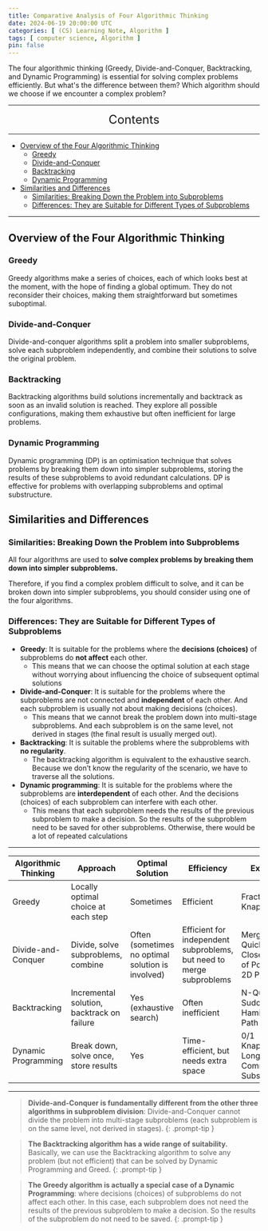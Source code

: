 ```yaml
---
title: Comparative Analysis of Four Algorithmic Thinking
date: 2024-06-19 20:00:00 UTC
categories: [ (CS) Learning Note, Algorithm ]
tags: [ computer science, Algorithm ]
pin: false
---
```


The four algorithmic thinking (Greedy, Divide-and-Conquer, Backtracking, and Dynamic Programming) is essential for solving complex problems efficiently. But what's the difference between them? Which algorithm should we choose if we encounter a complex problem?

---
<center><font size='5'> Contents </font></center>

---

<!-- TOC -->
  * [Overview of the Four Algorithmic Thinking](#overview-of-the-four-algorithmic-thinking)
    * [Greedy](#greedy)
    * [Divide-and-Conquer](#divide-and-conquer)
    * [Backtracking](#backtracking)
    * [Dynamic Programming](#dynamic-programming)
  * [Similarities and Differences](#similarities-and-differences)
    * [Similarities: Breaking Down the Problem into Subproblems](#similarities-breaking-down-the-problem-into-subproblems)
    * [Differences: They are Suitable for Different Types of Subproblems](#differences-they-are-suitable-for-different-types-of-subproblems)
<!-- TOC -->

---


## Overview of the Four Algorithmic Thinking

### Greedy

Greedy algorithms make a series of choices, each of which looks best at the moment, with the hope of finding a global optimum. They do not reconsider their choices, making them straightforward but sometimes suboptimal.

### Divide-and-Conquer

Divide-and-conquer algorithms split a problem into smaller subproblems, solve each subproblem independently, and combine their solutions to solve the original problem.

### Backtracking

Backtracking algorithms build solutions incrementally and backtrack as soon as an invalid solution is reached. They explore all possible configurations, making them exhaustive but often inefficient for large problems.

### Dynamic Programming

Dynamic programming (DP) is an optimisation technique that solves problems by breaking them down into simpler subproblems, storing the results of these subproblems to avoid redundant calculations. DP is effective for problems with overlapping subproblems and optimal substructure.

## Similarities and Differences

### Similarities: Breaking Down the Problem into Subproblems

All four algorithms are used to **solve complex problems by breaking them down into simpler subproblems.**

Therefore, if you find a complex problem difficult to solve, and it can be broken down into simpler subproblems, you should consider using one of the four algorithms. 

### Differences: They are Suitable for Different Types of Subproblems

- **Greedy**: It is suitable for the problems where the **decisions (choices)** of subproblems do **not affect** each other. 
  - This means that we can choose the optimal solution at each stage without worrying about influencing the choice of subsequent optimal solutions
- **Divide-and-Conquer**: It is suitable for the problems where the subproblems are not connected and **independent** of each other. And each subproblem is usually not about making decisions (choices).
  - This means that we cannot break the problem down into multi-stage subproblems. And each subproblem is on the same level, not derived in stages (the final result is usually merged out).
- **Backtracking**: It is suitable the problems where the subproblems with **no regularity**.
  - The backtracking algorithm is equivalent to the exhaustive search. Because we don’t know the regularity of the scenario, we have to traverse all the solutions.
- **Dynamic programming**: It is suitable for the problems where the subproblems are **interdependent** of each other. And the decisions (choices) of each subproblem can interfere with each other.
  - This means that each subproblem needs the results of the previous subproblem to make a decision. So the results of the subproblem need to be saved for other subproblems. Otherwise, there would be a lot of repeated calculations

---

| Algorithmic Thinking         | Approach                                 | Optimal Solution               | Efficiency                              | Example                             |
|------------------|------------------------------------------|--------------------------------|-----------------------------------------|-----------------------------------------|
| Greedy           | Locally optimal choice at each step      | Sometimes                      | Efficient                               | Fractional Knapsack         |
| Divide-and-Conquer | Divide, solve subproblems, combine     | Often (sometimes no optimal solution is involved) | Efficient for independent subproblems, but need to merge subproblems | MergeSort, QuickSort, Closest Pair of Points in 2D Plane    |
| Backtracking     | Incremental solution, backtrack on failure | Yes (exhaustive search)        | Often inefficient                       | N-Queens, Sudoku, Hamiltonian Path      |
| Dynamic Programming | Break down, solve once, store results | Yes                            | Time-efficient, but needs extra space              | 0/1 Knapsack, Longest Common Subsequence |

---

> **Divide-and-Conquer is fundamentally different from the other three algorithms in subproblem division**: Divide-and-Conquer cannot divide the problem into multi-stage subproblems (each subproblem is on the same level, not derived in stages).
{: .prompt-tip }

> **The Backtracking algorithm has a wide range of suitability.** Basically, we can use the Backtracking algorithm to solve any problem (but not efficient) that can be solved by Dynamic Programming and Greed.
{: .prompt-tip }

> **The Greedy algorithm is actually a special case of a Dynamic Programming**: where decisions (choices) of subproblems do not affect each other. In this case, each subproblem does not need the results of the previous subproblem to make a decision. So the results of the subproblem do not need to be saved.
{: .prompt-tip }
